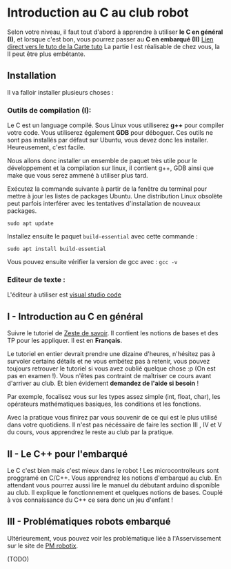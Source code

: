 # Introduction au C au club robot

Selon votre niveau, il faut tout d'abord à apprendre à utiliser **le C en général (I)**, et lorsque c'est bon, vous pourrez passer au **C en embarqué (II)**
[Lien direct vers le tuto de la Carte tuto](https://docs.google.com/document/d/1-jxdJCb0QWJrYiXEooCPBYri_L7LV24AF4ST5_-yBRs/edit)
La partie I est réalisable de chez vous, la II peut être plus embêtante.
## Installation

Il va falloir installer plusieurs choses :

### Outils de compilation (I):

Le C est un language compilé. Sous Linux vous utiliserez **g++** pour compiler votre code. Vous utiliserez également **GDB** pour déboguer. Ces outils ne sont pas installés par défaut sur Ubuntu, vous devez donc les installer. Heureusement, c'est facile.

Nous allons donc installer un ensemble de paquet très utile pour le développement et la compilation sur linux, il contient g++, GDB ainsi que make que vous serez ammené à utiliser plus tard. 

Exécutez la commande suivante à partir de la fenêtre du terminal pour mettre à jour les listes de packages Ubuntu. Une distribution Linux obsolète peut parfois interférer avec les tentatives d'installation de nouveaux packages.

`sudo apt update`

Installez ensuite le paquet `build-essential` avec cette commande :

`sudo apt install build-essential`

Vous pouvez ensuite vérifier la version de gcc avec : `gcc -v`

<!-- Lien mort [Zeste de Savoir](https://zestedesavoir.com/tutoriels/755/le-langage-c-1/1042_les-bases-du-langage-c/4621_rencontre-avec-le-c/) -->



### Editeur de texte :
L'éditeur à utiliser est [visual studio code](../outils_communs/vscode.md)


## I - Introduction au C en général

Suivre le tutoriel de [Zeste de savoir](https://zestedesavoir.com/tutoriels/755/le-langage-c-1/1042_les-bases-du-langage-c/). Il contient les notions de bases et des TP pour les appliquer. Il est en **Français**.

Le tutoriel en entier devrait prendre une dizaine d'heures, n'hésitez pas à survoler certains détails et ne vous embétez pas à retenir, vous pouvez toujours retrouver le tutoriel si vous avez oublié quelque chose :p (On est pas en examen !). Vous n'êtes pas contraint de maîtriser ce cours avant d'arriver au club. Et bien évidement **demandez de l'aide si besoin** !

Par exemple, focalisez vous sur les types assez simple (int, float, char), les opérateurs mathématiques basiques, les conditions et les fonctions.

Avec la pratique vous finirez par vous souvenir de ce qui est le plus utilisé dans votre quotidiens. Il n'est pas nécéssaire de faire les section III , IV et V du cours, vous apprendrez le reste au club par la pratique.



## II - Le C++ pour l'embarqué

Le C c'est bien mais c'est mieux dans le robot ! Les microcontrolleurs sont proggramé en C/C++. Vous apprendrez les notions d'embarqué au club. En attendant vous pourrez aussi lire le manuel du débutant arduino disponible au club. Il explique le fonctionnement et quelques notions de bases. Couplé à vos connaissance du C++ ce sera donc un jeu d'enfant ! 

<!-- Pour l'instant non porté sur le site :
    [Carte tuto](https://docs.google.com/document/d/1-jxdJCb0QWJrYiXEooCPBYri_L7LV24AF4ST5_-yBRs/edit)
    [github associé à la carte tuto](https://github.com/Fabien-B/tutosBoardRoboticClub/) -->

## III - Problématiques robots embarqué

Ultérieurement, vous pouvez voir les problématique liée à l'Asservissement sur le site de [PM robotix](https://www.pm-robotix.eu/2022/02/02/asservissement-et-pilotage-de-robot-autonome/).

(TODO)